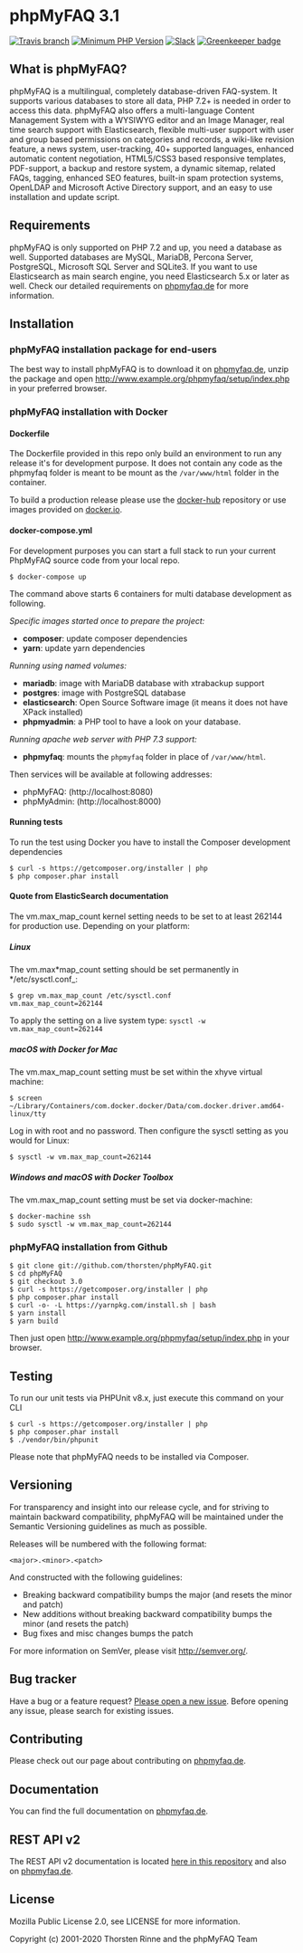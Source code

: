 # phpMyFAQ 3.1

[![Travis branch](https://img.shields.io/travis/thorsten/phpMyFAQ/3.0.svg?style=flat-square)](https://travis-ci.org/thorsten/phpMyFAQ)
[![Minimum PHP Version](https://img.shields.io/badge/PHP-%3E%3D7.2-%23777BB4.svg?style=flat-square)](https://php.net/)
[![Slack](https://phpmyfaq.herokuapp.com/badge.svg?style=flat-square)](https://phpmyfaq.herokuapp.com)
[![Greenkeeper badge](https://badges.greenkeeper.io/thorsten/phpMyFAQ.svg)](https://greenkeeper.io/)

## What is phpMyFAQ?

phpMyFAQ is a multilingual, completely database-driven FAQ-system. It supports various databases to store all data, PHP
7.2+ is needed in order to access this data. phpMyFAQ also offers a multi-language Content Management System with a
WYSIWYG editor and an Image Manager, real time search support with Elasticsearch, flexible multi-user support with user
and group based permissions on categories and records, a wiki-like revision feature, a news system, user-tracking, 40+
supported languages, enhanced automatic content negotiation, HTML5/CSS3 based responsive templates, PDF-support, a
backup and restore system, a dynamic sitemap, related FAQs, tagging, enhanced SEO features, built-in spam protection
systems, OpenLDAP and Microsoft Active Directory support, and an easy to use installation and update script.

## Requirements

phpMyFAQ is only supported on PHP 7.2 and up, you need a database as well. Supported databases are MySQL, MariaDB,
Percona Server, PostgreSQL, Microsoft SQL Server and SQLite3. If you want to use Elasticsearch as main search
engine, you need Elasticsearch 5.x or later as well. Check our detailed requirements on
[phpmyfaq.de](https://www.phpmyfaq.de/requirements) for more information.

## Installation

### phpMyFAQ installation package for end-users

The best way to install phpMyFAQ is to download it on [phpmyfaq.de](https://www.phpmyfaq.de/download), unzip the package
and open http://www.example.org/phpmyfaq/setup/index.php in your preferred browser.

### phpMyFAQ installation with Docker

#### Dockerfile

The Dockerfile provided in this repo only build an environment to run any release it's for development purpose. It does
not contain any code as the phpmyfaq folder is meant to be mount as the `/var/www/html` folder in the container.

To build a production release please use the [docker-hub](https://github.com/phpMyFAQ/docker-hub) repository or use
images provided on [docker.io](https://hub.docker.com/r/phpmyfaq/phpmyfaq/).

#### docker-compose.yml

For development purposes you can start a full stack to run your current PhpMyFAQ source code from your local repo.

    $ docker-compose up

The command above starts 6 containers for multi database development as following.

_Specific images started once to prepare the project:_

- **composer**: update composer dependencies
- **yarn**: update yarn dependencies

_Running using named volumes:_

- **mariadb**: image with MariaDB database with xtrabackup support
- **postgres**: image with PostgreSQL database
- **elasticsearch**: Open Source Software image (it means it does not have XPack installed)
- **phpmyadmin**: a PHP tool to have a look on your database.

_Running apache web server with PHP 7.3 support:_

- **phpmyfaq**: mounts the `phpmyfaq` folder in place of `/var/www/html`.

Then services will be available at following addresses:

- phpMyFAQ: (http://localhost:8080)
- phpMyAdmin: (http://localhost:8000)

#### Running tests

To run the test using Docker you have to install the Composer development dependencies

    $ curl -s https://getcomposer.org/installer | php
    $ php composer.phar install

#### Quote from ElasticSearch documentation

The vm.max_map_count kernel setting needs to be set to at least 262144 for production use. Depending on your platform:

##### Linux

The vm.max*map_count setting should be set permanently in */etc/sysctl.conf\_:

    $ grep vm.max_map_count /etc/sysctl.conf
    vm.max_map_count=262144

To apply the setting on a live system type: `sysctl -w vm.max_map_count=262144`

##### macOS with Docker for Mac

The vm.max_map_count setting must be set within the xhyve virtual machine:

    $ screen ~/Library/Containers/com.docker.docker/Data/com.docker.driver.amd64-linux/tty

Log in with root and no password. Then configure the sysctl setting as you would for Linux:

    $ sysctl -w vm.max_map_count=262144

##### Windows and macOS with Docker Toolbox

The vm.max_map_count setting must be set via docker-machine:

    $ docker-machine ssh
    $ sudo sysctl -w vm.max_map_count=262144

### phpMyFAQ installation from Github

    $ git clone git://github.com/thorsten/phpMyFAQ.git
    $ cd phpMyFAQ
    $ git checkout 3.0
    $ curl -s https://getcomposer.org/installer | php
    $ php composer.phar install
    $ curl -o- -L https://yarnpkg.com/install.sh | bash
    $ yarn install
    $ yarn build

Then just open http://www.example.org/phpmyfaq/setup/index.php in your browser.

## Testing

To run our unit tests via PHPUnit v8.x, just execute this command on your CLI

    $ curl -s https://getcomposer.org/installer | php
    $ php composer.phar install
    $ ./vendor/bin/phpunit

Please note that phpMyFAQ needs to be installed via Composer.

## Versioning

For transparency and insight into our release cycle, and for striving to maintain backward compatibility, phpMyFAQ will
be maintained under the Semantic Versioning guidelines as much as possible.

Releases will be numbered with the following format:

`<major>.<minor>.<patch>`

And constructed with the following guidelines:

- Breaking backward compatibility bumps the major (and resets the minor and patch)
- New additions without breaking backward compatibility bumps the minor (and resets the patch)
- Bug fixes and misc changes bumps the patch

For more information on SemVer, please visit http://semver.org/.

## Bug tracker

Have a bug or a feature request? [Please open a new issue](https://github.com/thorsten/phpMyFAQ/issues).
Before opening any issue, please search for existing issues.

## Contributing

Please check out our page about contributing on [phpmyfaq.de](https://www.phpmyfaq.de/contribute).

## Documentation

You can find the full documentation on [phpmyfaq.de](https://www.phpmyfaq.de/documentation).

## REST API v2

The REST API v2 documentation is located [here in this repository](API.md) and also on
[phpmyfaq.de](https://www.phpmyfaq.de/documentation).

## License

Mozilla Public License 2.0, see LICENSE for more information.

Copyright (c) 2001-2020 Thorsten Rinne and the phpMyFAQ Team
